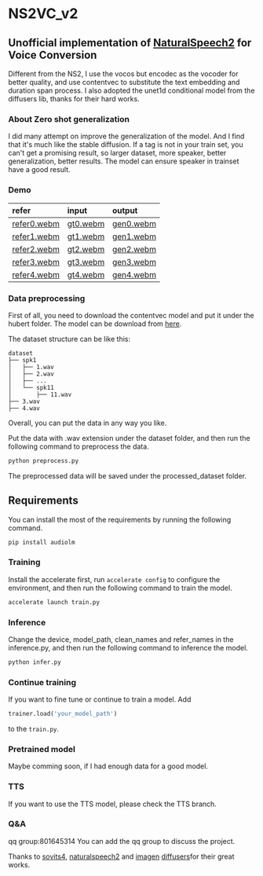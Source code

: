 
# NS2VC_v2

## Unofficial implementation of <a href="https://arxiv.org/pdf/2304.09116.pdf">NaturalSpeech2</a> for Voice Conversion
Different from the NS2, I use the vocos but encodec as the vocoder for better quality, and use contentvec to substitute the text embedding and duration span process. 
I also adopted the unet1d conditional model from the diffusers lib, thanks for their hard works.

### About Zero shot generalization
I did many attempt on improve the generalization of the model. And I find that it's much like the stable diffusion. If a tag is not in your train set, you can't get a promising result, so larger dataset, more speaker, better generalization, better results. The model can ensure speaker in trainset have a good result.
### Demo
| refer | input | output |
| :----| :---- | :---- |
| [refer0.webm](https://github.com/adelacvg/NS2VC/assets/27419496/abed2fdc-8366-4522-bbc7-646e0ae6b842)| [gt0.webm](https://github.com/adelacvg/NS2VC/assets/27419496/327794b0-e550-4932-8075-4be09e063d45)| [gen0.webm](https://github.com/adelacvg/NS2VC/assets/27419496/3defcd4a-6843-464c-a903-285a14751096)|
| [refer1.webm](https://github.com/adelacvg/NS2VC/assets/27419496/3d924019-0a68-41a5-aeaf-928a9b8fa8b5)| [gt1.webm](https://github.com/adelacvg/NS2VC/assets/27419496/12fc1514-0edb-493d-a07f-3c94b0548557)| [gen1.webm](https://github.com/adelacvg/NS2VC/assets/27419496/f38e8780-1baf-48b5-b6e5-0ba3856599e2)|
|[refer2.webm](https://github.com/adelacvg/NS2VC/assets/27419496/9759088b-10e7-4bb1-a0ed-c808e11b9f9e)|[gt2.webm](https://github.com/adelacvg/NS2VC/assets/27419496/ddff8bfc-7c6a-4d53-9b98-0d66c421d1d1)|[gen2.webm](https://github.com/adelacvg/NS2VC/assets/27419496/d72cb17d-6813-4d87-8ec5-929b2cc2fb15)|
|[refer3.webm](https://github.com/adelacvg/NS2VC/assets/27419496/c9e045ac-914c-4b49-a112-c71acce2eb27)|[gt3.webm](https://github.com/adelacvg/NS2VC/assets/27419496/a684e11d-32fe-46e3-87e0-e0c6047a24dc)|[gen3.webm](https://github.com/adelacvg/NS2VC/assets/27419496/df3ceced-bfae-4272-a8d7-94a49826f04a)|
|[refer4.webm](https://github.com/adelacvg/NS2VC/assets/27419496/e3191a18-44fc-477e-9ed4-60c42ad35b80)|[gt4.webm](https://github.com/adelacvg/NS2VC/assets/27419496/318a0843-89a5-46de-b1e2-2039a457bc17)|[gen4.webm](https://github.com/adelacvg/NS2VC/assets/27419496/06487dab-f047-4461-9e5c-4bd53bfdfd56)|




### Data preprocessing
First of all, you need to download the contentvec model and put it under the hubert folder.
The model can be download from <a href="https://ibm.ent.box.com/s/z1wgl1stco8ffooyatzdwsqn2psd9lrr">here</a>.

The dataset structure can be like this:

```
dataset
├── spk1
│   ├── 1.wav
│   ├── 2.wav
│   ├── ...
│   └── spk11
│       ├── 11.wav
├── 3.wav
├── 4.wav
```

Overall, you can put the data in any way you like.

Put the data with .wav extension under the dataset folder, and then run the following command to preprocess the data.

```python
python preprocess.py
```

The preprocessed data will be saved under the processed_dataset folder.

## Requirements

You can install the most of the requirements by running the following command.

```python
pip install audiolm
```

### Training
Install the accelerate first, run `accelerate config` to configure the environment, and then run the following command to train the model.

```python
accelerate launch train.py
```

### Inference

Change the device, model_path, clean_names and refer_names in the inference.py, and then run the following command to inference the model.

```python
python infer.py
```
### Continue training
If you want to fine tune or continue to train a model.
Add
```python
trainer.load('your_model_path')
```
to the `train.py`.
### Pretrained model
Maybe comming soon, if I had enough data for a good model.

### TTS

If you want to use the TTS model, please check the TTS branch.

### Q&A

qq group:801645314
You can add the qq group to discuss the project.

Thanks to <a href="https://github.com/svc-develop-team/so-vits-svc/">sovits4</a>, <a href="https://github.com/lucidrains/naturalspeech2-pytorch/">naturalspeech2</a> and <a href="https://github.com/lucidrains/imagen-pytorch">imagen</a> <a href="https://github.com/huggingface/diffusers">diffusers</a>for their great works.
